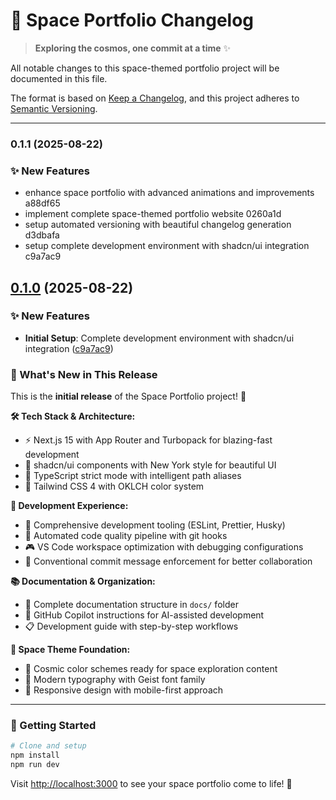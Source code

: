 # 🚀 Space Portfolio Changelog

> **Exploring the cosmos, one commit at a time** ✨

All notable changes to this space-themed portfolio project will be documented in this file.

The format is based on [Keep a Changelog](https://keepachangelog.com/en/1.0.0/), and this project adheres to [Semantic Versioning](https://semver.org/spec/v2.0.0.html).

---


### 0.1.1 (2025-08-22)


### ✨ New Features

* enhance space portfolio with advanced animations and improvements a88df65
* implement complete space-themed portfolio website 0260a1d
* setup automated versioning with beautiful changelog generation d3dbafa
* setup complete development environment with shadcn/ui integration c9a7ac9

## [0.1.0](https://github.com/user/space-portfolio/releases/tag/v0.1.0) (2025-08-22)

### ✨ New Features

* **Initial Setup**: Complete development environment with shadcn/ui integration ([c9a7ac9](https://github.com/user/space-portfolio/commit/c9a7ac9))

### 🎉 What's New in This Release

This is the **initial release** of the Space Portfolio project! 🌟

**🛠️ Tech Stack & Architecture:**
- ⚡ Next.js 15 with App Router and Turbopack for blazing-fast development
- 🎨 shadcn/ui components with New York style for beautiful UI
- 📘 TypeScript strict mode with intelligent path aliases
- 🎯 Tailwind CSS 4 with OKLCH color system

**🔧 Development Experience:**
- 🚀 Comprehensive development tooling (ESLint, Prettier, Husky)
- 🔄 Automated code quality pipeline with git hooks
- 🎮 VS Code workspace optimization with debugging configurations
- 📝 Conventional commit message enforcement for better collaboration

**📚 Documentation & Organization:**
- 📖 Complete documentation structure in `docs/` folder
- 🤖 GitHub Copilot instructions for AI-assisted development
- 📋 Development guide with step-by-step workflows

**🎨 Space Theme Foundation:**
- 🌌 Cosmic color schemes ready for space exploration content
- 🌟 Modern typography with Geist font family
- 📱 Responsive design with mobile-first approach

---

### 🚀 Getting Started

```bash
# Clone and setup
npm install
npm run dev
```

Visit [http://localhost:3000](http://localhost:3000) to see your space portfolio come to life! 🌠
